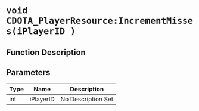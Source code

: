 # `void CDOTA_PlayerResource:IncrementMisses(iPlayerID )`
## Function Description

## Parameters
Type|Name|Description
--|--|--
int|iPlayerID|No Description Set
